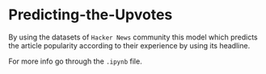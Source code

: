 # Predicting-the-Upvotes

By using the datasets of `Hacker News` community this model which predicts the article popularity according to their experience by using its headline. 

For more info go through the `.ipynb` file.
